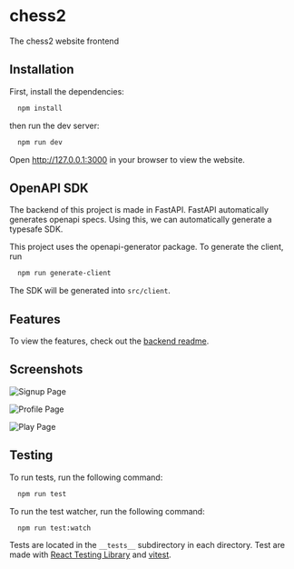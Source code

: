 # chess2

The chess2 website frontend

## Installation

First, install the dependencies:

```bash
  npm install
```

then run the dev server:

```bash
  npm run dev
```

Open http://127.0.0.1:3000 in your browser to view the website.

## OpenAPI SDK

The backend of this project is made in FastAPI. FastAPI automatically generates openapi specs. Using this, we can automatically generate a typesafe SDK.

This project uses the openapi-generator package. To generate the client, run

```bash
  npm run generate-client
```

The SDK will be generated into `src/client`.

## Features

To view the features, check out the [backend readme](https://github.com/YishaiYosifov/chess2-backend#features).

## Screenshots

![Signup Page](https://github.com/YishaiYosifov/chess2-frontend/assets/74960133/f352b93f-f6af-4f0b-ab7b-573b71c84f82)

![Profile Page](https://github.com/YishaiYosifov/chess2-frontend/assets/74960133/1e50a2f7-1ae1-48dc-b534-568a5d1acb17)

![Play Page](https://github.com/YishaiYosifov/chess2-frontend/assets/74960133/1a5f6eba-7300-4977-a6c4-a125b4a5e44f)

## Testing

To run tests, run the following command:

```bash
  npm run test
```

To run the test watcher, run the following command:

```bash
  npm run test:watch
```

Tests are located in the `__tests__` subdirectory in each directory. Test are made with [React Testing Library](https://github.com/testing-library/react-testing-library) and [vitest](https://github.com/vitest-dev/vitest).
